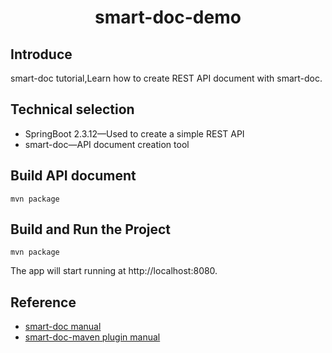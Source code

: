 <h1 align="center">smart-doc-demo</h1>

## Introduce
smart-doc tutorial,Learn how to create REST API document with smart-doc.
## Technical selection

- SpringBoot 2.3.12—Used to create a simple REST API
- smart-doc—API document creation tool
## Build API document
```
mvn package
```
## Build and Run the Project
```
mvn package
```
The app will start running at http://localhost:8080.
## Reference
- [smart-doc manual](https://github.com/shalousun/smart-doc/)
- [smart-doc-maven plugin manual](https://github.com/smart-doc-group/smart-doc-maven-plugin)

